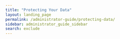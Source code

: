 ```yaml
---
title: "Protecting Your Data"
layout: landing_page
permalink: /administrator-guide/protecting-data/
sidebar: administrator_guide_sidebar
search: exclude
---
```

